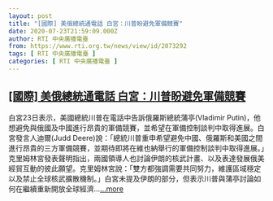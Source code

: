 ```yaml
---
layout: post
title: "[國際] 美俄總統通電話 白宮：川普盼避免軍備競賽"
date: 2020-07-23T21:59:09.000Z
author: RTI 中央廣播電臺
from: https://www.rti.org.tw/news/view/id/2073292
tags: [ RTI 中央廣播電臺 ]
categories: [ RTI 中央廣播電臺 ]
---
```

<!--1595541549000-->
[[國際] 美俄總統通電話 白宮：川普盼避免軍備競賽](https://www.rti.org.tw/news/view/id/2073292)
------

<div>
白宮23日表示，美國總統川普在電話中告訴俄羅斯總統蒲亭(Vladimir Putin)，他想避免與俄國及中國進行昂貴的軍備競賽，並希望在軍備控制談判中取得進展。白宮發言人迪爾(Judd Deere)說：「總統川普重申希望避免中國、俄羅斯和美國之間進行昂貴的三方軍備競賽，並期待即將在維也納舉行的軍備控制談判中取得進展。」克里姆林宮發表聲明指出，兩國領導人也討論伊朗的核武計畫、以及表達發展俄美經貿互動的彼此願望。克里姆林宮說：「雙方都強調需要共同努力，維護區域穩定以及禁止全球核武擴散機制。」白宮未提及伊朗的部分，但表示川普與蒲亭討論如何在繼續重新開放全球經濟...<a target="_blank" href="https://www.rti.org.tw/news/view/id/2073292">...more</a>
</div>
